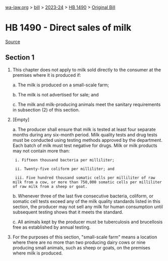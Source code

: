 [wa-law.org](/) > [bill](/bill/) > [2023-24](/bill/2023-24/) > [HB 1490](/bill/2023-24/hb/1490/) > [Original Bill](/bill/2023-24/hb/1490/1/)

# HB 1490 - Direct sales of milk

[Source](http://lawfilesext.leg.wa.gov/biennium/2023-24/Pdf/Bills/House%20Bills/1490.pdf)

## Section 1
1. This chapter does not apply to milk sold directly to the consumer at the premises where it is produced if:

    a. The milk is produced on a small-scale farm;

    b. The milk is not advertised for sale; and

    c. The milk and milk-producing animals meet the sanitary requirements in subsection (2) of this section.

2. [Empty]

    a. The producer shall ensure that milk is tested at least four separate months during any six-month period. Milk quality tests and drug tests must be conducted using testing methods approved by the department. Each batch of milk must test negative for drugs. Milk or milk products may not contain more than:

        i. Fifteen thousand bacteria per milliliter;

        ii. Twenty-five coliform per milliliter; and

        iii. Five hundred thousand somatic cells per milliliter of raw milk from a cow, or more than 750,000 somatic cells per milliliter of raw milk from a sheep or goat.

    b. Whenever three of the last five consecutive bacteria, coliform, or somatic cell tests exceed any of the milk quality standards listed in this section, the producer may not sell any milk for human consumption until subsequent testing shows that it meets the standard.

    c. All animals kept by the producer must be tuberculosis and brucellosis free as established by annual testing.

3. For the purposes of this section, "small-scale farm" means a location where there are no more than two producing dairy cows or nine producing small animals, such as sheep or goats, on the premises where milk is produced.
